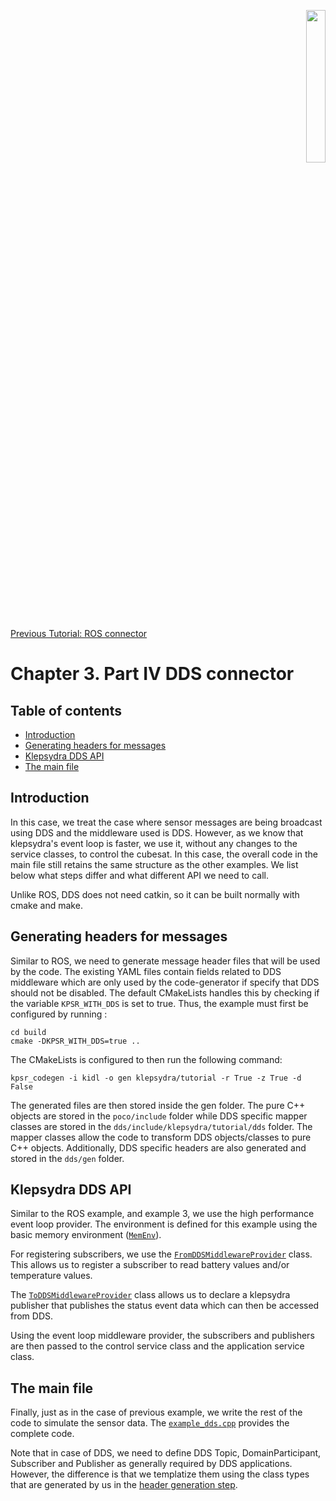 <p align="right">
  <img width="25%" height="25%"src="../images/klepsydra_logo.jpg">
</p>

[Previous Tutorial: ROS connector](./chapter3_part3.md)

# Chapter 3. Part IV DDS connector

## Table of contents
* [Introduction](#introduction)
* [Generating headers for messages](#generating-headers-for-messages)
* [Klepsydra DDS API](#klepsydra-dds-api)
* [The main file](#the-main-file)

<a name="introduction"></a>
## Introduction
In this case, we treat the case where sensor messages are being
broadcast using DDS and the middleware used is DDS. However, as we
know that klepsydra's event loop is faster, we use it, without any
changes to the service classes, to control the cubesat. In this case,
the overall code in the main file still retains the same structure as
the other examples. We list below what steps differ and what different
API we need to call.

Unlike ROS, DDS does not need catkin, so it can be built normally with
cmake and make.

<a name="generating-headers-for-messages"></a>
## Generating headers for messages

Similar to ROS, we need to generate message header files that will be
used by the code. The existing YAML files contain fields related to
DDS middleware which are only used by the code-generator if specify
that DDS should not be disabled. The default CMakeLists handles this
by checking if the variable `KPSR_WITH_DDS` is set to true. Thus, the
example must first be configured by running :

```
cd build
cmake -DKPSR_WITH_DDS=true ..
```

The CMakeLists is configured to then run the following command:
```
kpsr_codegen -i kidl -o gen klepsydra/tutorial -r True -z True -d False
```

The generated files are then stored inside the gen folder. The pure
C++ objects are stored in the `poco/include` folder while DDS specific
mapper classes are stored in the `dds/include/klepsydra/tutorial/dds`
folder. The mapper classes allow the code to transform DDS
objects/classes to pure C++ objects. Additionally, DDS specific
headers are also generated and stored in the `dds/gen` folder.

<a name="klepsydra-dds-api"></a>
## Klepsydra DDS API

Similar to the ROS example, and example 3, we use the high performance
event loop provider. The environment is defined for this example using
the basic memory environment ([`MemEnv`](https://github.com/klepsydra-technologies/kpsr-core/blob/main/core/modules/mem_mdlw/include/klepsydra/mem_core/mem_env.h)).

For registering subscribers, we use the [`FromDDSMiddlewareProvider`](https://github.com/klepsydra-technologies/kpsr-core/blob/main/core/modules/dds_mdlw/include/klepsydra/dds_core/from_dds_middleware_provider.h) class. This
allows us to register a subscriber to read battery values and/or
temperature values.

The [`ToDDSMiddlewareProvider`](https://github.com/klepsydra-technologies/kpsr-core/blob/main/core/modules/dds_mdlw/include/klepsydra/dds_core/to_dds_middleware_provider.h) class allows us to declare a klepsydra publisher that
publishes the status event data which can then be accessed from DDS.

Using the event loop middleware provider, the subscribers and
publishers are then passed to the control service class and the
application service class.

<a name="the-main-file"></a>
## The main file

Finally, just as in the case of previous example, we write the
rest of the code to simulate the sensor data. The [`example_dds.cpp`](../examples/dds_mdlw/src/example_dds.cpp)
provides the complete code.


Note that in case of DDS, we need to define DDS Topic,
DomainParticipant, Subscriber and Publisher as generally required by
DDS applications. However, the difference is that we templatize them
using the class types that are generated by us in the [header
generation step](#Generating_headers_for_messages).

